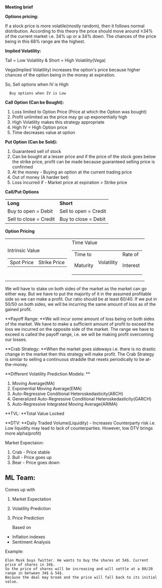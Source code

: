 **Meeting brief**

**Options pricing:**

If a stock price is more volatile(mostly random), then it follows normal distribution. According to this theory the price should move around ±34% of the current market i.e. 34% up or a 34% down. The chances of the price being in this 68% range are the highest. 

**Implied Volatility:**

Tall = Low Volatility & Short = High Volatility(Vega)

Vega(Implied Volatility) increases the option's price because higher chances of the option being in the money at expiration.

So, Sell options when IV is High

      Buy options when IV is Low 

**Call Option (Can be Bought):**



1. Loss limited to Option Price (Price at which the Option was bought)
2. Profit unlimited as the price may go up exponentially high
3. High Volatility makes this strategy appropriate
4. High IV = High Option price
5. Time decreases value at option

**Put Option (Can be Sold):**



1. Guaranteed sell of stock
2. Can be bought at a lesser price and if the price of the stock goes below the strike price, profit can be made because guaranteed selling price is confirmed
3. At the money - Buying an option at the current trading price
4. Out of money (A harder bet)
5. Loss incurred if - Market price at expiration > Strike price

**Call/Put Options**


<table>
  <tr>
   <td><strong>Long</strong>
   </td>
   <td><strong>Short</strong>
   </td>
  </tr>
  <tr>
   <td>Buy to open = Debit
   </td>
   <td>Sell to open = Credit
   </td>
  </tr>
  <tr>
   <td>Sell to close = Credit
   </td>
   <td>Buy to close = Debit
   </td>
  </tr>
</table>


**Option Pricing**


<table>
  <tr>
   <td>Intrinsic Value

<table>
  <tr>
   <td>Spot Price
   </td>
   <td>Strike Price
   </td>
  </tr>
</table>


   </td>
   <td>Time Value


<table>
  <tr>
   <td>Time to
<p>
Maturity
   </td>
   <td>Volatility
   </td>
   <td>Rate of 
<p>
Interest
   </td>
  </tr>
</table>


   </td>
  </tr>
</table>


We will have to stake on both sides of the market as the market can go either way. But we have to put the majority of it in the assumed profitable side so we can make a profit. Our ratio should be at least 60/40. If we put in 50/50 on both sides, we will be incurring the same amount of loss as of the gained profit.

**Payoff Range: **We will incur some amount of loss being on both sides of the market. We have to make a sufficient amount of profit to exceed the loss we incurred on the opposite side of the market. The range we have to exceed is called the payoff range, i.e. we will be making profit overcoming our losses.

**Crab Strategy: **When the market goes sideways i.e. there is no drastic change in the market then this strategy will make profit. The Crab Strategy is similar to selling a continuous straddle that resets periodically to be at-the-money.

**Different Volatility Prediction Models: **



1. Moving Average(MA)
2. Exponential Moving Average(EMA)
3. Auto-Regressive Conditional Heteroskedasticity(ARCH)
4. Generalized Auto-Regressive Conditional Heteroskedasticity(GARCH)
5. Auto-Regressive Integrated Moving Average(ARIMA)

**TVL: **Total Value Locked

**DTV: **Daily Traded Volume(Liquidity) - Increases Counterparty risk i.e. Low liquidity may lead to lack of counterparties. However, low DTV brings more alpha(profit)

Market Expectaion:



1. Crab - Price stable
2. Bull - Price goes up
3. Bear - Price goes down

## ML Team: 

Comes up with 



1. Market Expectation 
2. Volatility Prediction
3. Price Prediction

	Based on



* Inflation indexes
* Sentiment Analysis

Example: 
```
Elon Musk buys Twitter. He wants to buy the shares at 54$. Current price of shares in 34$.
So the price of shares will be increasing and will settle at a 80/20 range in between 34$ & 54$.
Because the deal may break and the price will fall back to its initial value.
```
